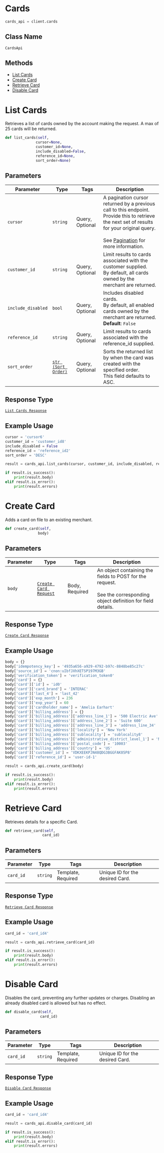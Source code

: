 # Cards

```python
cards_api = client.cards
```

## Class Name

`CardsApi`

## Methods

* [List Cards](/doc/api/cards.md#list-cards)
* [Create Card](/doc/api/cards.md#create-card)
* [Retrieve Card](/doc/api/cards.md#retrieve-card)
* [Disable Card](/doc/api/cards.md#disable-card)


# List Cards

Retrieves a list of cards owned by the account making the request.
A max of 25 cards will be returned.

```python
def list_cards(self,
              cursor=None,
              customer_id=None,
              include_disabled=False,
              reference_id=None,
              sort_order=None)
```

## Parameters

| Parameter | Type | Tags | Description |
|  --- | --- | --- | --- |
| `cursor` | `string` | Query, Optional | A pagination cursor returned by a previous call to this endpoint.<br>Provide this to retrieve the next set of results for your original query.<br><br>See [Pagination](https://developer.squareup.com/docs/basics/api101/pagination) for more information. |
| `customer_id` | `string` | Query, Optional | Limit results to cards associated with the customer supplied.<br>By default, all cards owned by the merchant are returned. |
| `include_disabled` | `bool` | Query, Optional | Includes disabled cards.<br>By default, all enabled cards owned by the merchant are returned.<br>**Default**: `False` |
| `reference_id` | `string` | Query, Optional | Limit results to cards associated with the reference_id supplied. |
| `sort_order` | [`str (Sort Order)`](/doc/models/sort-order.md) | Query, Optional | Sorts the returned list by when the card was created with the specified order.<br>This field defaults to ASC. |

## Response Type

[`List Cards Response`](/doc/models/list-cards-response.md)

## Example Usage

```python
cursor = 'cursor6'
customer_id = 'customer_id8'
include_disabled = False
reference_id = 'reference_id2'
sort_order = 'DESC'

result = cards_api.list_cards(cursor, customer_id, include_disabled, reference_id, sort_order)

if result.is_success():
    print(result.body)
elif result.is_error():
    print(result.errors)
```


# Create Card

Adds a card on file to an existing merchant.

```python
def create_card(self,
               body)
```

## Parameters

| Parameter | Type | Tags | Description |
|  --- | --- | --- | --- |
| `body` | [`Create Card Request`](/doc/models/create-card-request.md) | Body, Required | An object containing the fields to POST for the request.<br><br>See the corresponding object definition for field details. |

## Response Type

[`Create Card Response`](/doc/models/create-card-response.md)

## Example Usage

```python
body = {}
body['idempotency_key'] = '4935a656-a929-4792-b97c-8848be85c27c'
body['source_id'] = 'cnon:uIbfJXhXETSP197M3GB'
body['verification_token'] = 'verification_token0'
body['card'] = {}
body['card']['id'] = 'id0'
body['card']['card_brand'] = 'INTERAC'
body['card']['last_4'] = 'last_42'
body['card']['exp_month'] = 236
body['card']['exp_year'] = 60
body['card']['cardholder_name'] = 'Amelia Earhart'
body['card']['billing_address'] = {}
body['card']['billing_address']['address_line_1'] = '500 Electric Ave'
body['card']['billing_address']['address_line_2'] = 'Suite 600'
body['card']['billing_address']['address_line_3'] = 'address_line_34'
body['card']['billing_address']['locality'] = 'New York'
body['card']['billing_address']['sublocality'] = 'sublocality8'
body['card']['billing_address']['administrative_district_level_1'] = 'NY'
body['card']['billing_address']['postal_code'] = '10003'
body['card']['billing_address']['country'] = 'US'
body['card']['customer_id'] = 'VDKXEEKPJN48QDG3BGGFAK05P8'
body['card']['reference_id'] = 'user-id-1'

result = cards_api.create_card(body)

if result.is_success():
    print(result.body)
elif result.is_error():
    print(result.errors)
```


# Retrieve Card

Retrieves details for a specific Card.

```python
def retrieve_card(self,
                 card_id)
```

## Parameters

| Parameter | Type | Tags | Description |
|  --- | --- | --- | --- |
| `card_id` | `string` | Template, Required | Unique ID for the desired Card. |

## Response Type

[`Retrieve Card Response`](/doc/models/retrieve-card-response.md)

## Example Usage

```python
card_id = 'card_id4'

result = cards_api.retrieve_card(card_id)

if result.is_success():
    print(result.body)
elif result.is_error():
    print(result.errors)
```


# Disable Card

Disables the card, preventing any further updates or charges.
Disabling an already disabled card is allowed but has no effect.

```python
def disable_card(self,
                card_id)
```

## Parameters

| Parameter | Type | Tags | Description |
|  --- | --- | --- | --- |
| `card_id` | `string` | Template, Required | Unique ID for the desired Card. |

## Response Type

[`Disable Card Response`](/doc/models/disable-card-response.md)

## Example Usage

```python
card_id = 'card_id4'

result = cards_api.disable_card(card_id)

if result.is_success():
    print(result.body)
elif result.is_error():
    print(result.errors)
```

